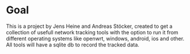 
<html>
<body>
  <h1>Goal</h1>
  <p>This is a project by Jens Heine and Andreas Stöcker, created to get a collection of usefull network tracking tools with the option to run it from different operating systems like openwrt, windows, android, ios and other. All tools will have a sqlite db to record the tracked data.</p>
</body>

</html>
